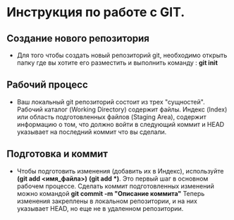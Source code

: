 # Инструкция по работе с GIT.

## Создание нового репозитория
* Для того чтобы создать новый репозиторий git, необходимо открыть папку где вы хотите его разместить и выполнить команду : **git init**

## Рабочий процесс
* Ваш локальный git репозиторий состоит из трех "сущностей". Рабочий каталог (Working Directory) содержит файлы. Индекс (Index) или область подготовленных файлов (Staging Area), содержит информацию о том, что должно войти в следующий коммит и HEAD указывает на последний коммит что вы сделали.

## Подготовка и коммит
* Чтобы подготовить изменения (добавить их в Индекс), используйте
**(git add <имя_файла>)** **(git add *)**.
Это первый шаг в основном рабочем процессе. Сделать коммит подготовленных изменений можно командой **git commit -m "Описание коммита"**
Теперь изменения закреплены в локальном репозитории, и на них указывает HEAD, но еще не в удаленном репозитории.

## 

